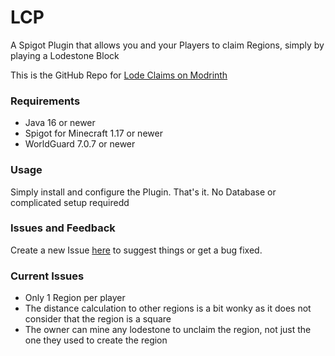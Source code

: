 # LCP
A Spigot Plugin that allows you and your Players to claim Regions, simply by playing a Lodestone Block

This is the GitHub Repo for [Lode Claims on Modrinth](https://modrinth.com/mod/lode-claims-plugin)

### Requirements
- Java 16 or newer
- Spigot for Minecraft 1.17 or newer
- WorldGuard 7.0.7 or newer

### Usage
Simply install and configure the Plugin. That's it. No Database or complicated setup requiredd

### Issues and Feedback
Create a new Issue [here](https://github.com/Aaron2550/LCP/issues) to suggest things or get a bug fixed.

### Current Issues
- Only 1 Region per player
- The distance calculation to other regions is a bit wonky as it does not consider that the region is a square
- The owner can mine any lodestone to unclaim the region, not just the one they used to create the region
